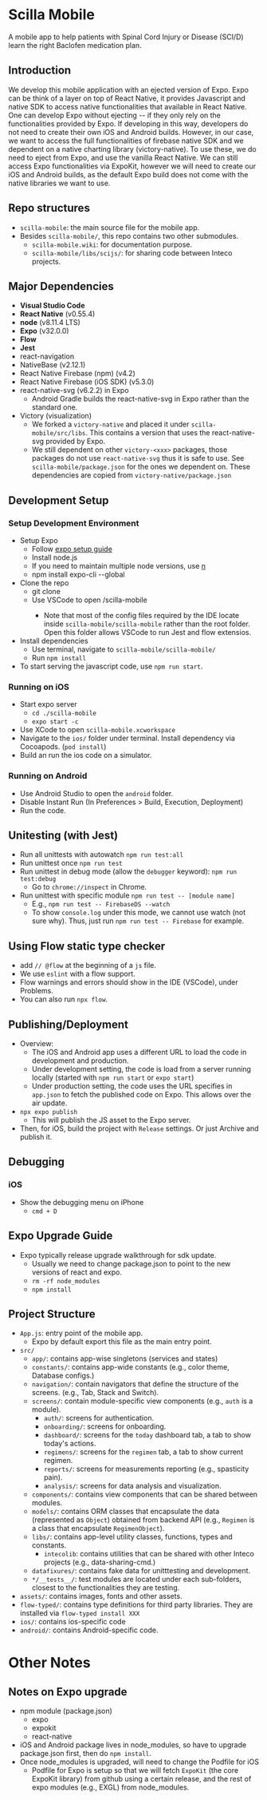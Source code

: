 # Scilla Mobile
A mobile app to help patients with Spinal Cord Injury or Disease (SCI/D) learn the right Baclofen medication plan. 

## Introduction
We develop this mobile application with an ejected version of Expo. Expo can be think of a layer on top of React Native, it provides Javascript and native SDK to access native functionalities that available in React Native. One can develop Expo without ejecting -- if they only rely on the functionalities provided by Expo. If developing in this way, developers do not need to create their own iOS and Android builds. However, in our case, we want to access the full functionalities of firebase native SDK and we dependent on a native charting library (victory-native). To use these, we do need to eject from Expo, and use the vanilla React Native. We can still access Expo functionalities via ExpoKit, however we will need to create our iOS and Android builds, as the default Expo build does not come with the native libraries we want to use. 

## Repo structures
* `scilla-mobile`: the main source file for the mobile app. 
* Besides `scilla-mobile/`, this repo contains two other submodules. 
  * `scilla-mobile.wiki`: for documentation purpose. 
  * `scilla-mobile/libs/scijs/`: for sharing code between Inteco projects.  

## Major Dependencies
* **Visual Studio Code** 
* **React Native** (v0.55.4)
* **node** (v8.11.4 LTS)
* **Expo** (v32.0.0)
* **Flow** 
* **Jest**
* react-navigation 
* NativeBase (v2.12.1)
* React Native Firebase (npm) (v4.2)
* React Native Firebase (iOS SDK) (v5.3.0)
* react-native-svg (v6.2.2) in Expo
  * Android Gradle builds the react-native-svg in Expo rather than the standard one. 
* Victory (visualization)
  * We forked a `victory-native` and placed it under `scilla-mobile/src/libs`. This contains a version that uses the react-native-svg provided by Expo. 
  * We still dependent on other `victory-<xxx>` packages, those packages do not use `react-native-svg` thus it is safe to use. See `scilla-mobile/package.json` for the ones we dependent on. These dependencies are copied from `victory-native/package.json`

## Development Setup
### Setup Development Environment
* Setup Expo
  * Follow [expo setup guide](https://expo.io/learn)
  * Install node.js
  * If you need to maintain multiple node versions, use [n](https://github.com/tj/n)
  * npm install expo-cli --global
* Clone the repo
  * git clone <repo>
  * Use VSCode to open <repo>/scilla-mobile
    * Note that most of the config files required by the IDE locate inside `scilla-mobile/scilla-mobile` rather than the root folder. Open this folder allows VSCode to run Jest and flow extensios. 
* Install dependencies
  * Use terminal, navigate to `scilla-mobile/scilla-mobile/`
  * Run `npm install`
* To start serving the javascript code, use `npm run start`. 

### Running on iOS
* Start expo server 
  * `cd ./scilla-mobile`
  * `expo start -c`
* Use XCode to open `scilla-mobile.xcworkspace`
* Navigate to the `ios/` folder under terminal. Install dependency via Cocoapods. (`pod install`)
* Build an run the ios code on a simulator. 

### Running on Android
* Use Android Studio to open the `android` folder. 
* Disable Instant Run (In Preferences > Build, Execution, Deployment)
* Run the code. 


## Unitesting (with Jest)
* Run all unittests with autowatch `npm run test:all`
* Run unittest once `npm run test`
* Run unittest in debug mode (allow the `debugger` keyword): `npm run test:debug`
  * Go to `chrome://inspect` in Chrome. 
* Run unittest with specific module `npm run test -- [module name]`
  * E.g., `npm run test -- FirebaseDS --watch`
  * To show `console.log` under this mode, we cannot use watch (not sure why). Thus, just run `npm run test -- Firebase` for example. 

## Using Flow static type checker
* add `// @flow` at the beginning of a `js` file. 
* We use `eslint` with a flow support. 
* Flow warnings and errors should show in the IDE (VSCode), under Problems. 
* You can also run `npx flow`. 

## Publishing/Deployment
* Overview: 
  * The iOS and Android app uses a different URL to load the code in development and production. 
  * Under development setting, the code is load from a server running locally (started with `npm run start` or `expo start`)
  * Under production setting, the code uses the URL specifies in `app.json` to fetch the published code on Expo. This allows over the air update. 
* `npx expo publish`
  * This will publish the JS asset to the Expo server. 
* Then, for iOS, build the project with `Release` settings. Or just Archive and publish it. 

## Debugging
### iOS
* Show the debugging menu on iPhone
  * `cmd + D`

## Expo Upgrade Guide
* Expo typically release upgrade walkthrough for sdk update. 
  * Usually we need to change package.json to point to the new versions of react and expo. 
  * `rm -rf node_modules`
  * `npm install`


## Project Structure
* `App.js`: entry point of the mobile app. 
  * Expo by default export this file as the main entry point. 
* `src/`
  * `app/`: contains app-wise singletons (services and states)
  * `constants/`: contains app-wide constants (e.g., color theme, Database configs.)
  * `navigation/`: contain navigators that define the structure of the screens. 
    (e.g., Tab, Stack and Switch). 
  * `screens/`: contain module-specific view components (e.g., `auth` is a module).
    * `auth/`: screens for authentication. 
    * `onboarding/`: screens for onboarding.
    * `dashboard/`: screens for the `today` dashboard tab, a tab to show today's actions.
    * `regimens/`: screens for the `regimen` tab, a tab to show current regimen. 
    * `reports/`: screens for measurements reporting (e.g., spasticity pain).
    * `analysis/`: screens for data analysis and visualization. 
  * `components/`: contains view components that can be shared between modules. 
  * `models/`: contains ORM classes that encapsulate the data (represented as `Object`) obtained from backend API (e.g., `Regimen` is a class that encapsulate `RegimenObject`). 
  * `libs/`: contains app-level utility classes, functions, types and constants. 
    * `intecolib`: contains utilities that can be shared with other Inteco projects (e.g., data-sharing-cmd.)
  * `datafixures/`: contains fake data for unitttesting and development. 
  * `*/__tests__/`: test modules are located under each sub-folders, closest to the functionalities they are testing. 
* `assets/`: contains images, fonts and other assets.
* `flow-typed/`: contains type definitions for third party libraries. They are installed via `flow-typed install XXX`
* `ios/`: contains ios-specific code
* `android/`: contains Android-specific code. 


# Other Notes
## Notes on Expo upgrade
* npm module (package.json)
  * expo
  * expokit
  * react-native
* iOS and Android package lives in node_modules, so have to upgrade package.json first, then do `npm install`. 
* Once node_modules is upgraded, will need to change the Podfile for iOS
  * Podfile for Expo is setup so that we will fetch `ExpoKit` (the core ExpoKit library) from github using a certain release, and the rest of expo modules (e.g., EXGL) from node_modules. 


